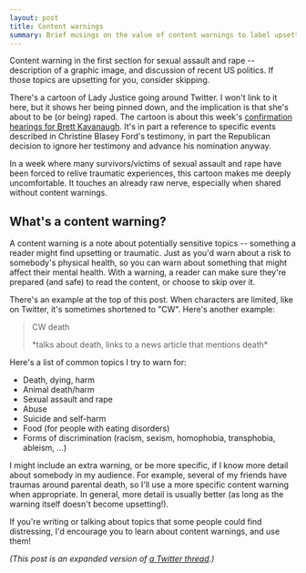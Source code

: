 ```yaml
---
layout: post
title: Content warnings
summary: Brief musings on the value of content warnings to label upsetting/triggering information.
---
```


Content warning in the first section for sexual assault and rape -- description of a graphic image, and discussion of recent US politics.
If those topics are upsetting for you, consider skipping.

There's a cartoon of Lady Justice going around Twitter.
I won't link to it here, but it shows her being pinned down, and the implication is that she's about to be (or being) raped.
The cartoon is about this week's [confirmation hearings for Brett Kavanaugh](https://en.wikipedia.org/wiki/Brett_Kavanaugh_Supreme_Court_nomination#September_27,_2018).
It's in part a reference to specific events described in Christine Blasey Ford's testimony, in part the Republican decision to ignore her testimony and advance his nomination anyway.

In a week where many survivors/victims of sexual assault and rape have been forced to relive traumatic experiences, this cartoon makes me deeply uncomfortable.
It touches an already raw nerve, especially when shared without content warnings.

## What's a content warning?

A content warning is a note about potentially sensitive topics -- something a reader might find upsetting or traumatic.
Just as you'd warn about a risk to somebody's physical health, so you can warn about something that might affect their mental health.
With a warning, a reader can make sure they're prepared (and safe) to read the content, or choose to skip over it.

There's an example at the top of this post.
When characters are limited, like on Twitter, it's sometimes shortened to "CW".
Here's another example:

> CW death
>
> \*talks about death, links to a news article that mentions death*

Here's a list of common topics I try to warn for:

-   Death, dying, harm
-   Animal death/harm
-   Sexual assault and rape
-   Abuse
-   Suicide and self-harm
-   Food (for people with eating disorders)
-   Forms of discrimination (racism, sexism, homophobia, transphobia, ableism, ...)

I might include an extra warning, or be more specific, if I know more detail about somebody in my audience.
For example, several of my friends have traumas around parental death, so I'll use a more specific content warning when appropriate.
In general, more detail is usually better (as long as the warning itself doesn't become upsetting!).

If you're writing or talking about topics that some people could find distressing, I'd encourage you to learn about content warnings, and use them!

*(This post is an expanded version of [a Twitter thread](https://twitter.com/alexwlchan/status/1046149488090509313).)*
